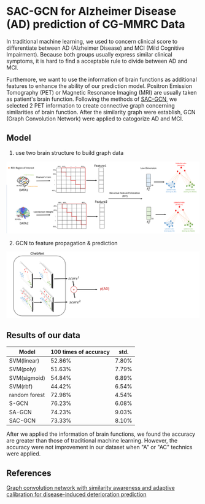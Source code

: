 # SAC-GCN for Alzheimer Disease (AD) prediction of CG-MMRC Data

In traditional machine learning, we used to concern clinical score to differentiate between AD (Alzheimer Disease) and MCI (Mild Cognitive Impairment). Because both groups usually express similar clinical symptoms, it is hard to find a acceptable rule to divide between AD and MCI. 

Furthemore, we want to use the information of brain functions as additional features to enhance the ability of our prediction model. Positron Emission Tomography (PET) or Magnetic Resonance Imaging (MRI) are usually taken as patient's brain function. Following the methods of [SAC-GCN](https://www.sciencedirect.com/science/article/pii/S136184152030311X), we selected 2 PET information to create connective graph concerning similarities of brain function. After the similarity graph were establish, GCN (Graph Convolution Network) were applied to catogorize AD and MCI.

## Model

1. use two brain structure to build graph data

![create_graph](./images/create_graph.png)

2. GCN to feature propagation & prediction

![S-GCN_predict](./images/S-GCN_predict.png)


## Results of our data

| Model | 100 times of accuracy | std. |
| ---- | ---- | ---- |
| SVM(linear) | 52.86% | 7.80% |
| SVM(poly) | 51.63% | 7.79% |
| SVM(sigmoid) | 54.84% | 6.89% |
| SVM(rbf) | 44.42% | 6.54% |
| random forest | 72.98% | 4.54% |
| S-GCN | 76.23% | 6.08% |
| SA-GCN  | 74.23% | 9.03% |
| SAC-GCN | 73.33% | 8.10% |

After we applied the information of brain functions, we found the accuracy are greater than those of traditional machine learning. However, the accuracy were not improvement in our dataset when "A" or "AC" technics were applied.

## References

[Graph convolution network with similarity awareness and adaptive calibration for disease-induced deterioration prediction](https://www.sciencedirect.com/science/article/pii/S136184152030311X)